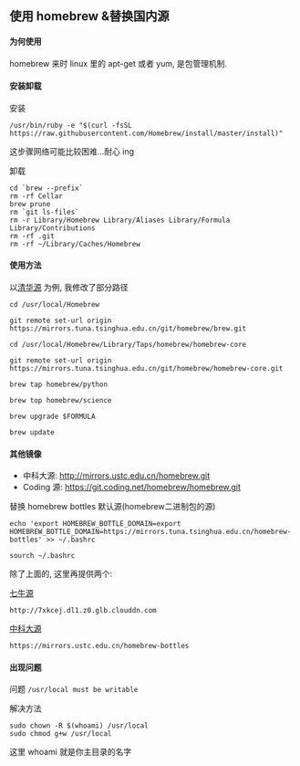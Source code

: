 使用 homebrew &替换国内源
------

#### 为何使用

homebrew 来时 linux 里的 apt-get 或者 yum, 是包管理机制.

#### 安装卸载

安装

`/usr/bin/ruby -e "$(curl -fsSL https://raw.githubusercontent.com/Homebrew/install/master/install)"`

这步骤网络可能比较困难...耐心 ing

卸载

```
cd `brew --prefix`
rm -rf Cellar
brew prune
rm `git ls-files`
rm -r Library/Homebrew Library/Aliases Library/Formula Library/Contributions
rm -rf .git
rm -rf ~/Library/Caches/Homebrew
```

#### 使用方法

以[清华源](https://mirrors.tuna.tsinghua.edu.cn/help/homebrew/) 为例, 我修改了部分路径

```shell
cd /usr/local/Homebrew

git remote set-url origin https://mirrors.tuna.tsinghua.edu.cn/git/homebrew/brew.git

cd /usr/local/Homebrew/Library/Taps/homebrew/homebrew-core

git remote set-url origin https://mirrors.tuna.tsinghua.edu.cn/git/homebrew/homebrew-core.git

brew tap homebrew/python

brew top homebrew/science

brew upgrade $FORMULA

brew update

```
#### 其他镜像
- 中科大源: http://mirrors.ustc.edu.cn/homebrew.git
- Coding 源: https://git.coding.net/homebrew/homebrew.git

替换 homebrew bottles 默认源(homebrew二进制包的源)

```shell
echo 'export HOMEBREW_BOTTLE_DOMAIN=export HOMEBREW_BOTTLE_DOMAIN=https://mirrors.tuna.tsinghua.edu.cn/homebrew-bottles' >> ~/.bashrc

sourch ~/.bashrc
```
除了上面的, 这里再提供两个:

[七牛源](http://ban.ninja/)

`http://7xkcej.dl1.z0.glb.clouddn.com`

[中科大源](https://lug.ustc.edu.cn/wiki/mirrors/help/homebrew-bottles)

`https://mirrors.ustc.edu.cn/homebrew-bottles`

#### 出现问题

问题 `/usr/local must be writable`

解决方法

```
sudo chown -R $(whoami) /usr/local
sudo chmod g+w /usr/local
```

这里 whoami 就是你主目录的名字

